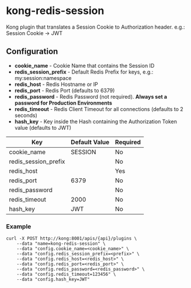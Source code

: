 # kong-redis-session
Kong plugin that translates a Session Cookie to Authorization header. e.g.: Session Cookie -> JWT

## Configuration

 * **cookie_name** - Cookie Name that contains the Session ID
 * **redis_session_prefix** - Default Redis Prefix for keys, e.g.: my:session:namespace
 * **redis_host** - Redis Hostname or IP
 * **redis_port** - Redis Port (defaults to 6379)
 * **redis_password** - Redis Password (not required). **Always set a password for Production Environments**
 * **redis_timeout** - Redis Client Timeout for all connections (defaults to 2 seconds)
 * **hash_key** - Key inside the Hash containing the Authorization Token value (defaults to JWT)

| Key        | Default Value  | Required  |
| ------------- |-------------| ----- |
| cookie_name      | SESSION  | No |
| redis_session_prefix      |       |   No |
| redis_host |       | Yes |
| redis_port |  6379     | No |
| redis_password |       | No |
| redis_timeout | 2000 | No |
| hash_key | JWT | No |


### Example

```
curl -X POST http://kong:8001/apis/{api}/plugins \
    --data "name=kong-redis-session" \
    --data "config.cookie_name=<cookie_name>" \
    --data "config.redis_session_prefix=<prefix>" \
    --data "config.redis_host=<redis_host>" \
    --data "config.redis_port=<redis_port>" \
    --data "config.redis_password=<redis_password>" \
    --data "config.redis_timeout=123456" \
    --data "config.hash_key=JWT"
```
